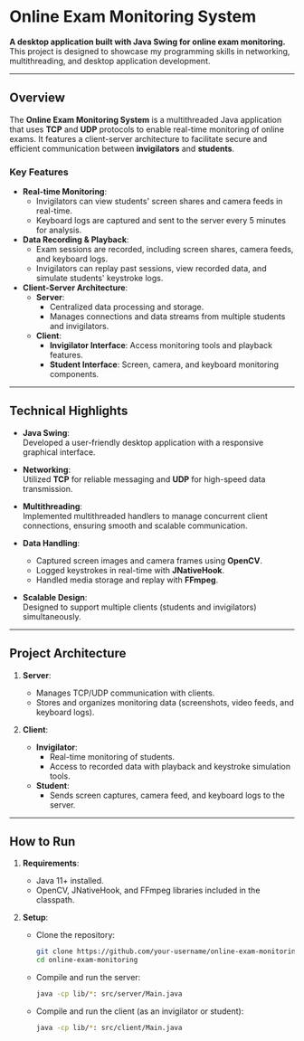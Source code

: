 # Online Exam Monitoring System

**A desktop application built with Java Swing for online exam monitoring.**  
This project is designed to showcase my programming skills in networking, multithreading, and desktop application development.  

---

## **Overview**

The **Online Exam Monitoring System** is a multithreaded Java application that uses **TCP** and **UDP** protocols to enable real-time monitoring of online exams. It features a client-server architecture to facilitate secure and efficient communication between **invigilators** and **students**. 

### **Key Features**
- **Real-time Monitoring**:
  - Invigilators can view students' screen shares and camera feeds in real-time.
  - Keyboard logs are captured and sent to the server every 5 minutes for analysis.
- **Data Recording & Playback**:
  - Exam sessions are recorded, including screen shares, camera feeds, and keyboard logs.
  - Invigilators can replay past sessions, view recorded data, and simulate students' keystroke logs.
- **Client-Server Architecture**:
  - **Server**:
    - Centralized data processing and storage.
    - Manages connections and data streams from multiple students and invigilators.
  - **Client**:
    - **Invigilator Interface**: Access monitoring tools and playback features.
    - **Student Interface**: Screen, camera, and keyboard monitoring components.

---

## **Technical Highlights**

- **Java Swing**:  
  Developed a user-friendly desktop application with a responsive graphical interface.
  
- **Networking**:  
  Utilized **TCP** for reliable messaging and **UDP** for high-speed data transmission.

- **Multithreading**:  
  Implemented multithreaded handlers to manage concurrent client connections, ensuring smooth and scalable communication.

- **Data Handling**:  
  - Captured screen images and camera frames using **OpenCV**.
  - Logged keystrokes in real-time with **JNativeHook**.
  - Handled media storage and replay with **FFmpeg**.

- **Scalable Design**:  
  Designed to support multiple clients (students and invigilators) simultaneously.

---

## **Project Architecture**

1. **Server**:  
   - Manages TCP/UDP communication with clients.  
   - Stores and organizes monitoring data (screenshots, video feeds, and keyboard logs).

2. **Client**:  
   - **Invigilator**:
     - Real-time monitoring of students.  
     - Access to recorded data with playback and keystroke simulation tools.  
   - **Student**:
     - Sends screen captures, camera feed, and keyboard logs to the server.

---

## **How to Run**

1. **Requirements**:
   - Java 11+ installed.
   - OpenCV, JNativeHook, and FFmpeg libraries included in the classpath.

2. **Setup**:
   - Clone the repository:
     ```bash
     git clone https://github.com/your-username/online-exam-monitoring.git
     cd online-exam-monitoring
     ```
   - Compile and run the server:
     ```bash
     java -cp lib/*: src/server/Main.java
     ```
   - Compile and run the client (as an invigilator or student):
     ```bash
     java -cp lib/*: src/client/Main.java
     ```
